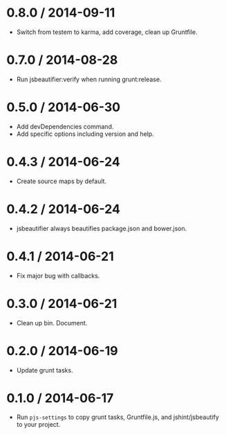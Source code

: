 
0.8.0 / 2014-09-11 
==================

 * Switch from testem to karma, add coverage, clean up Gruntfile.
 
0.7.0 / 2014-08-28 
==================

 * Run jsbeautifier:verify when running grunt:release.

0.5.0 / 2014-06-30 
==================

 * Add devDependencies command.
 * Add specific options including version and help.

0.4.3 / 2014-06-24 
==================

 * Create source maps by default.

0.4.2 / 2014-06-24 
==================

 * jsbeautifier always beautifies package.json and bower.json.

0.4.1 / 2014-06-21 
==================

 * Fix major bug with callbacks.

0.3.0 / 2014-06-21 
==================

 * Clean up bin. Document.

0.2.0 / 2014-06-19 
==================

 * Update grunt tasks.

0.1.0 / 2014-06-17 
==================

 * Run `pjs-settings` to copy grunt tasks, Gruntfile.js, and jshint/jsbeautify to your project.
